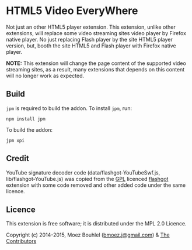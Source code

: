 # HTML5 Video EveryWhere

Not just an other HTML5 player extension.
This extension, unlike other extensions, will replace some video streaming sites
video player by Firefox native player. No just replacing Flash player by the
site HTML5 player version, but, booth the site HTML5 and Flash player with Firefox
native player.

**NOTE:**
This extension will change the page content of the supported video streaming
sites, as a result, many extensions that depends on this content will no longer
work as expected.

## Build

`jpm` is required to build the addon. To install `jpm`, run:
```shell
npm install jpm
```

To build the addon:
```shell
jpm xpi
```

## Credit

YouTube signature decoder code (data/flashgot-YouTubeSwf.js,
lib/flashgot-YouTube.js) was copied from the [GPL](
http://www.gnu.org/copyleft/gpl.html) licenced
[flashgot](https://flashgot.net/) extension with some code removed and
other added code under the same licence.

## Licence

This extension is free software; it is distributed under the MPL 2.0 Licence.

Copyright (c) 2014-2015, Moez Bouhlel (bmoez.j@gmail.com) & [The
Contributors](https://github.com/lejenome/html5-video-everywhere/graphs/contributors)
